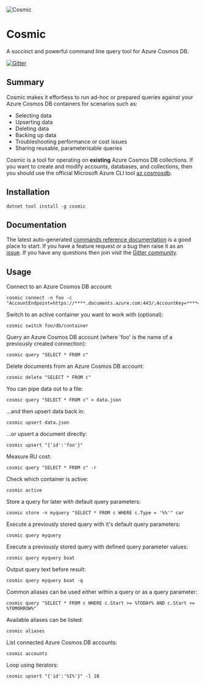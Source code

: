 <image src="https://raw.githubusercontent.com/creyke/Cosmic/master/Cosmic/icon.png" alt="Cosmic">

# Cosmic
A succinct and powerful command line query tool for Azure Cosmos DB.

[![Gitter](https://badges.gitter.im/Join%20Chat.svg)](https://gitter.im/CosmicCli/community?utm_source=badge&utm_medium=badge&utm_campaign=pr-badge)

## Summary
Cosmic makes it effortless to run ad-hoc or prepared queries against your Azure Cosmos DB containers for scenarios such as:
- Selecting data
- Upserting data
- Deleting data
- Backing up data
- Troubleshooting performance or cost issues
- Sharing reusable, parameterisable queries

Cosmic is a tool for operating on **existing** Azure Cosmos DB collections. If you want to create and modify accounts, databases, and collections, then you should use the official Microsoft Azure CLI tool [az cosmosdb](https://docs.microsoft.com/en-us/cli/azure/cosmosdb).

## Installation
```
dotnet tool install -g cosmic
```

## Documentation
The latest auto-generated [commands reference documentation](./Commands.md) is a good place to start. If you have a feature request or a bug then raise it as an [issue](https://github.com/creyke/Cosmic/issues). If you have any questions then join visit the [Gitter community](https://gitter.im/CosmicCli/community).

## Usage
Connect to an Azure Cosmos DB account:
```
cosmic connect -n foo -c "AccountEndpoint=https://****.documents.azure.com:443/;AccountKey=****==;"
```

Switch to an active container you want to work with (optional):
```
cosmic switch foo/db/container
```

Query an Azure Cosmos DB account (where 'foo' is the name of a previously created connection):
```
cosmic query "SELECT * FROM c"
```

Delete documents from an Azure Cosmos DB account:
```
cosmic delete "SELECT * FROM c"
```

You can pipe data out to a file:
```
cosmic query "SELECT * FROM c" > data.json
```

...and then upsert data back in:
```
cosmic upsert data.json
```

...or  upsert a document directly:
```
cosmic upsert "{'id':'foo'}"
```

Measure RU cost:
```
cosmic query "SELECT * FROM c" -r
```

Check which container is active:
```
cosmic active
```

Store a query for later with default query parameters:
```
cosmic store -n myquery "SELECT * FROM c WHERE c.Type = '%%'" car
```

Execute a previously stored query with it's default query parameters:
```
cosmic query myquery
```

Execute a previously stored query with defined query parameter values:
```
cosmic query myquery boat
```

Output query text before result:
```
cosmic query myquery boat -q
```

Common aliases can be used either within a query or as a query parameter:
```
cosmic query "SELECT * FROM c WHERE c.Start >= %TODAY% AND c.Start <= %TOMORROW%"
```

Available aliases can be listed:
```
cosmic aliases
```

List connected Azure Cosmos DB accounts:
```
cosmic accounts
```

Loop using iterators:
```
cosmic upsert "{'id':'%I%'}" -l 10
```
